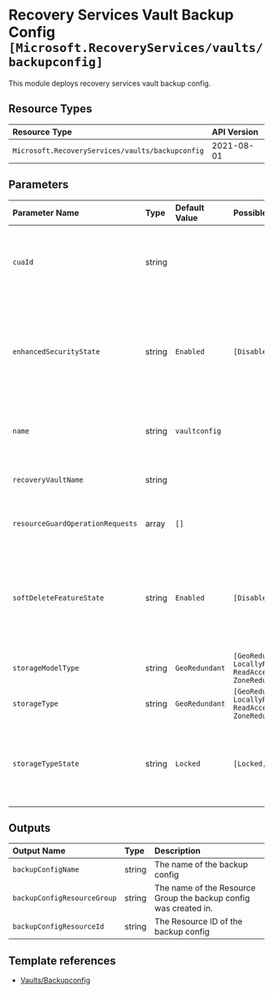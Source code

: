 # Recovery Services Vault Backup Config `[Microsoft.RecoveryServices/vaults/backupconfig]`

This module deploys recovery services vault backup config.

## Resource Types

| Resource Type | API Version |
| :-- | :-- |
| `Microsoft.RecoveryServices/vaults/backupconfig` | 2021-08-01 |

## Parameters

| Parameter Name | Type | Default Value | Possible Values | Description |
| :-- | :-- | :-- | :-- | :-- |
| `cuaId` | string |  |  | Optional. Customer Usage Attribution ID (GUID). This GUID must be previously registered |
| `enhancedSecurityState` | string | `Enabled` | `[Disabled, Enabled]` | Optional. Enable this setting to protect hybrid backups against accidental deletes and add additional layer of authentication for critical operations. |
| `name` | string | `vaultconfig` |  | Optional. Name of the Azure Recovery Service Vault Backup Policy |
| `recoveryVaultName` | string |  |  | Required. Name of the Azure Recovery Service Vault |
| `resourceGuardOperationRequests` | array | `[]` |  | Optional. ResourceGuard Operation Requests |
| `softDeleteFeatureState` | string | `Enabled` | `[Disabled, Enabled]` | Optional. Enable this setting to protect backup data for Azure VM, SQL Server in Azure VM and SAP HANA in Azure VM from accidental deletes |
| `storageModelType` | string | `GeoRedundant` | `[GeoRedundant, LocallyRedundant, ReadAccessGeoZoneRedundant, ZoneRedundant]` | Optional. Storage type |
| `storageType` | string | `GeoRedundant` | `[GeoRedundant, LocallyRedundant, ReadAccessGeoZoneRedundant, ZoneRedundant]` | Optional. Storage type |
| `storageTypeState` | string | `Locked` | `[Locked, Unlocked]` | Optional. Once a machine is registered against a resource, the storageTypeState is always Locked. |

## Outputs

| Output Name | Type | Description |
| :-- | :-- | :-- |
| `backupConfigName` | string | The name of the backup config |
| `backupConfigResourceGroup` | string | The name of the Resource Group the backup config was created in. |
| `backupConfigResourceId` | string | The Resource ID of the backup config |

## Template references

- [Vaults/Backupconfig](https://docs.microsoft.com/en-us/azure/templates/Microsoft.RecoveryServices/2021-08-01/vaults/backupconfig)
